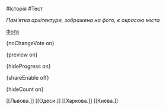 #Історія #Тест

*Пам’ятка архітектури, зображена на фото, є окрасою міста*

[Фото](https://zno.osvita.ua//doc/images/znotest/94/9411/45.png)

{noChangeVote on}

{preview on}

{hideProgress on}

{shareEnable off}

{hideCount on}

[[Львова.]]
[[Одеси.]]
[[Харкова.]]
[[Києва.]]
